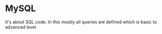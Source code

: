 # MySQL
It's about SQL code.
In this mostly all queries are defined which is basic to advanced level
